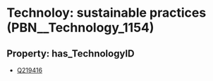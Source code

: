 # Technoloy: __sustainable practices__ (PBN__Technology_1154)

## Property: has_TechnologyID

* [Q219416](Q219416)

